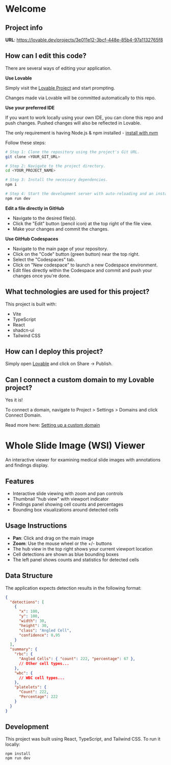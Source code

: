 # Welcome 

## Project info

**URL**: https://lovable.dev/projects/3e011e12-3bcf-448e-85b4-97a1132765f8

## How can I edit this code?

There are several ways of editing your application.

**Use Lovable**

Simply visit the [Lovable Project](https://lovable.dev/projects/3e011e12-3bcf-448e-85b4-97a1132765f8) and start prompting.

Changes made via Lovable will be committed automatically to this repo.

**Use your preferred IDE**

If you want to work locally using your own IDE, you can clone this repo and push changes. Pushed changes will also be reflected in Lovable.

The only requirement is having Node.js & npm installed - [install with nvm](https://github.com/nvm-sh/nvm#installing-and-updating)

Follow these steps:

```sh
# Step 1: Clone the repository using the project's Git URL.
git clone <YOUR_GIT_URL>

# Step 2: Navigate to the project directory.
cd <YOUR_PROJECT_NAME>

# Step 3: Install the necessary dependencies.
npm i

# Step 4: Start the development server with auto-reloading and an instant preview.
npm run dev
```

**Edit a file directly in GitHub**

- Navigate to the desired file(s).
- Click the "Edit" button (pencil icon) at the top right of the file view.
- Make your changes and commit the changes.

**Use GitHub Codespaces**

- Navigate to the main page of your repository.
- Click on the "Code" button (green button) near the top right.
- Select the "Codespaces" tab.
- Click on "New codespace" to launch a new Codespace environment.
- Edit files directly within the Codespace and commit and push your changes once you're done.

## What technologies are used for this project?

This project is built with:

- Vite
- TypeScript
- React
- shadcn-ui
- Tailwind CSS

## How can I deploy this project?

Simply open [Lovable](https://lovable.dev/projects/3e011e12-3bcf-448e-85b4-97a1132765f8) and click on Share -> Publish.

## Can I connect a custom domain to my Lovable project?

Yes it is!

To connect a domain, navigate to Project > Settings > Domains and click Connect Domain.

Read more here: [Setting up a custom domain](https://docs.lovable.dev/tips-tricks/custom-domain#step-by-step-guide)

# Whole Slide Image (WSI) Viewer

An interactive viewer for examining medical slide images with annotations and findings display.

## Features

- Interactive slide viewing with zoom and pan controls
- Thumbnail "hub view" with viewport indicator
- Findings panel showing cell counts and percentages
- Bounding box visualizations around detected cells

## Usage Instructions

- **Pan**: Click and drag on the main image
- **Zoom**: Use the mouse wheel or the +/- buttons
- The hub view in the top right shows your current viewport location
- Cell detections are shown as blue bounding boxes
- The left panel shows counts and statistics for detected cells

## Data Structure

The application expects detection results in the following format:

```json
{
  "detections": [
    {
      "x": 100,
      "y": 100,
      "width": 30,
      "height": 30,
      "class": "Angled Cell",
      "confidence": 0.95
    }
  ],
  "summary": {
    "rbc": {
      "Angled Cells": { "count": 222, "percentage": 67 },
      // Other cell types...
    },
    "wbc": {
      // WBC cell types...
    },
    "platelets": {
      "Count": 222,
      "Percentage": 222
    }
  }
}
```

## Development

This project was built using React, TypeScript, and Tailwind CSS. To run it locally:

```
npm install
npm run dev
```
